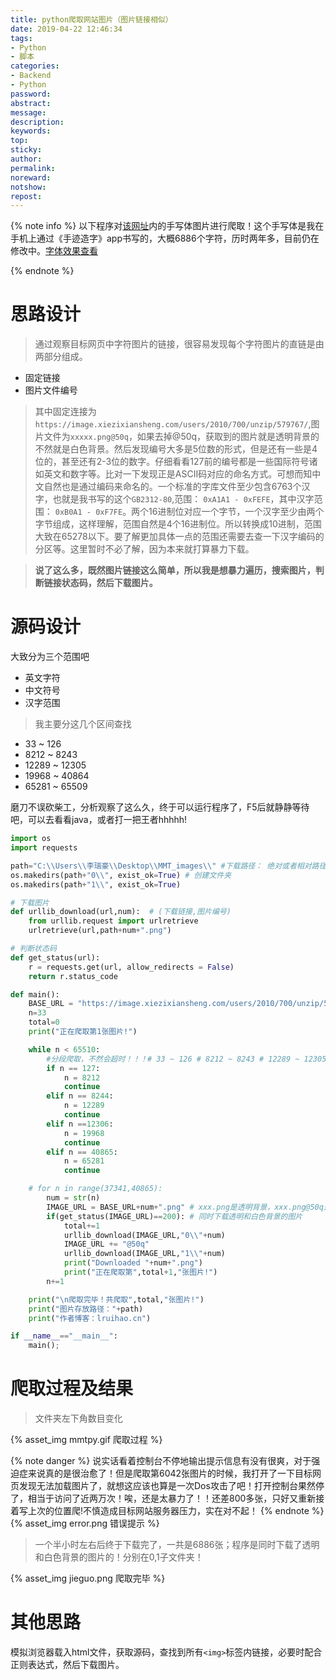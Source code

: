 ```yaml
---
title: python爬取网站图片（图片链接相似）
date: 2019-04-22 12:46:34
tags:
- Python
- 脚本
categories:
- Backend
- Python
password:
abstract:
message:
description:
keywords:
top:
sticky:
author:
permalink:
noreward:
notshow:
repost:
---
```



{% note info %}
以下程序对[该网址](https://hw.xiezixiansheng.com/mobile.php?c=Grzkreader&a=fontshowPics&u=qbfRl8gPF2s-&z=Kqz%2FRroVGYc-&share=1&from=singlemessage)内的手写体图片进行爬取！这个手写体是我在手机上通过《手迹造字》app书写的，大概6886个字符，历时两年多，目前仍在修改中。[字体效果查看](https://lruihao.cn/posts/font-mmt.html)

{% endnote %}


<!--more-->

# 思路设计
> 通过观察目标网页中字符图片的链接，很容易发现每个字符图片的直链是由两部分组成。
- 固定链接
- 图片文件编号

> 其中固定连接为`https://image.xiezixiansheng.com/users/2010/700/unzip/579767/`,图片文件为`xxxxx.png@50q`，如果去掉@50q，获取到的图片就是透明背景的不然就是白色背景。然后发现编号大多是5位数的形式，但是还有一些是4位的，甚至还有2-3位的数字。仔细看看127前的编号都是一些国际符号诸如英文和数字等。比对一下发现正是ASCII码对应的命名方式。可想而知中文自然也是通过编码来命名的。一个标准的字库文件至少包含6763个汉字，也就是我书写的这个`GB2312-80`,范围： `0xA1A1 - 0xFEFE`，其中汉字范围： `0xB0A1 - 0xF7FE`。两个16进制位对应一个字节，一个汉字至少由两个字节组成，这样理解，范围自然是4个16进制位。所以转换成10进制，范围大致在65278以下。要了解更加具体一点的范围还需要去查一下汉字编码的分区等。这里暂时不必了解，因为本来就打算暴力下载。

> **说了这么多，既然图片链接这么简单，所以我是想暴力遍历，搜索图片，判断链接状态码，然后下载图片。**

# 源码设计
大致分为三个范围吧
- 英文字符
- 中文符号
- 汉字范围

> 我主要分这几个区间查找

- 33 ~ 126
- 8212 ~ 8243
- 12289 ~ 12305
- 19968 ~ 40864
- 65281 ~ 65509

磨刀不误砍柴工，分析观察了这么久，终于可以运行程序了，F5后就静静等待吧，可以去看看java，或者打一把王者hhhhh!
```py
import os
import requests

path="C:\\Users\\李瑞豪\\Desktop\\MMT_images\\" #下载路径： 绝对或者相对路径比如./image/
os.makedirs(path+"0\\", exist_ok=True) # 创建文件夹
os.makedirs(path+"1\\", exist_ok=True)

# 下载图片
def urllib_download(url,num):  # (下载链接,图片编号)
    from urllib.request import urlretrieve
    urlretrieve(url,path+num+".png")     

# 判断状态码
def get_status(url):  
    r = requests.get(url, allow_redirects = False)  
    return r.status_code

def main():
	BASE_URL = "https://image.xiezixiansheng.com/users/2010/700/unzip/579767/"
	n=33
	total=0
	print("正在爬取第1张图片!")

	while n < 65510:
		#分段爬取，不然会超时！！！# 33 ~ 126 # 8212 ~ 8243 # 12289 ~ 12305 # 19968 ~ 40864 # 65281 ~ 65509
		if n == 127:
			n = 8212
			continue
		elif n == 8244:
			n = 12289
			continue
		elif n ==12306:
			n = 19968
			continue
		elif n == 40865:
			n = 65281
			continue

	# for n in range(37341,40865):
		num = str(n)
		IMAGE_URL = BASE_URL+num+".png" # xxx.png是透明背景，xxx.png@50q是白色背景，分别存放在0，1文件夹 p是中小 w是小图
		if(get_status(IMAGE_URL)==200): # 同时下载透明和白色背景的图片
			total+=1
			urllib_download(IMAGE_URL,"0\\"+num)
			IMAGE_URL += "@50q"
			urllib_download(IMAGE_URL,"1\\"+num)
			print("Downloaded "+num+".png")
			print("正在爬取第",total+1,"张图片!")
		n+=1

	print("\n爬取完毕！共爬取",total,"张图片!")		
	print("图片存放路径："+path)
	print("作者博客：lruihao.cn")

if __name__=="__main__":  
    main(); 
```

# 爬取过程及结果
> 文件夹左下角数目变化

{% asset_img mmtpy.gif 爬取过程 %}

{% note danger %}
说实话看着控制台不停地输出提示信息有没有很爽，对于强迫症来说真的是很治愈了！但是爬取第6042张图片的时候，我打开了一下目标网页发现无法加载图片了，就想这应该也算是一次Dos攻击了吧！打开控制台果然停了，相当于访问了近两万次！唉，还是太暴力了！！还差800多张，只好又重新接着写上次的位置爬!不慎造成目标网站服务器压力，实在对不起！
{% endnote %}
{% asset_img error.png 错误提示 %}

> 一个半小时左右后终于下载完了，一共是6886张；程序是同时下载了透明和白色背景的图片的！分别在0,1子文件夹！

{% asset_img jieguo.png 爬取完毕 %}


# 其他思路
模拟浏览器载入html文件，获取源码，查找到所有`<img>`标签内链接，必要时配合正则表达式，然后下载图片。
